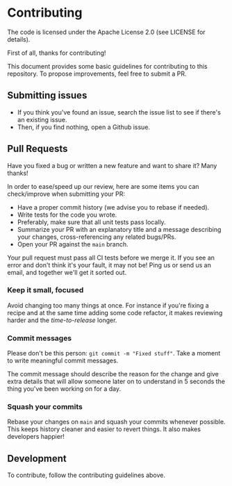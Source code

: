 # Contributing

The code is licensed under the Apache License 2.0 (see LICENSE for details).

First of all, thanks for contributing!

This document provides some basic guidelines for contributing to this repository. To propose improvements, feel free to submit a PR.

## Submitting issues

* If you think you've found an issue, search the issue list to see if there's an existing issue.
* Then, if you find nothing, open a Github issue.

## Pull Requests

Have you fixed a bug or written a new feature and want to share it? Many thanks!

In order to ease/speed up our review, here are some items you can check/improve when submitting your PR:

  * Have a proper commit history (we advise you to rebase if needed).
  * Write tests for the code you wrote.
  * Preferably, make sure that all unit tests pass locally.
  * Summarize your PR with an explanatory title and a message describing your changes, cross-referencing any related bugs/PRs.
  * Open your PR against the `main` branch.

Your pull request must pass all CI tests before we merge it. If you see an error and don't think it's your fault, it may not be! Ping us or send us an email, and together we'll get it sorted out.

### Keep it small, focused

Avoid changing too many things at once. For instance if you're fixing a recipe and at the same time adding some code refactor, it makes reviewing harder and the _time-to-release_ longer.

### Commit messages

Please don't be this person: `git commit -m "Fixed stuff"`. Take a moment to write meaningful commit messages.

The commit message should describe the reason for the change and give extra details that will allow someone later on to understand in 5 seconds the thing you've been working on for a day.

### Squash your commits

Rebase your changes on `main` and squash your commits whenever possible. This keeps history cleaner and easier to revert things. It also makes developers happier!

## Development

To contribute, follow the contributing guidelines above.


[slack]: https://datadoghq.slack.com